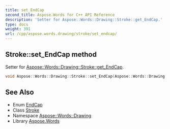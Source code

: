 ```yaml
---
title: set_EndCap
second_title: Aspose.Words for C++ API Reference
description: 'Setter for Aspose::Words::Drawing::Stroke::get_EndCap.'
type: docs
weight: 391
url: /cpp/aspose.words.drawing/stroke/set_endcap/
---
```

## Stroke::set_EndCap method


Setter for [Aspose::Words::Drawing::Stroke::get_EndCap](../get_endcap/).

```cpp
void Aspose::Words::Drawing::Stroke::set_EndCap(Aspose::Words::Drawing::EndCap value)
```

## See Also

* Enum [EndCap](../../endcap/)
* Class [Stroke](../)
* Namespace [Aspose::Words::Drawing](../../)
* Library [Aspose.Words](../../../)
